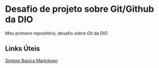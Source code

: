 # Desafio de projeto sobre Git/Github da DIO
Meu primeiro repositório, desafio sobre Git da DIO

## Links Úteis
[Sintaxe Basica Markdown](https://www.markdownguide.org/basic-syntax/)
